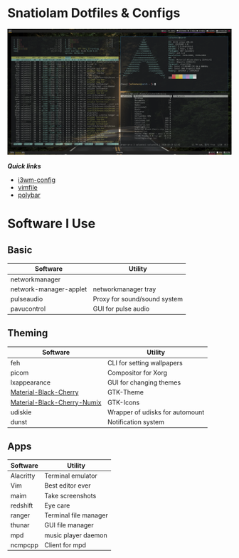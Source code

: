 # Snatiolam Dotfiles & Configs

![i3-preview](.screenshots/preview.png)

***Quick links***
- [i3wm-config](.config/i3/config)
- [vimfile](.vimrc)
- [polybar](.config/polybar/config)


# Software I Use

## Basic

| Software               | Utility                      |
| ---------------------- | ---------------------------- |
| networkmanager         |                              |
| network-manager-applet | networkmanager tray          |
| pulseaudio             | Proxy for sound/sound system |
| pavucontrol            | GUI for pulse audio          |
  
## Theming

| Software                                                        | Utility                         |
| --------------------------------------------------------------- | ------------------------------- |
| feh                                                             | CLI for setting wallpapers      |
| picom                                                           | Compositor for Xorg             |
| lxappearance                                                    | GUI for changing themes         |
| [Material-Black-Cherry](https://www.gnome-look.org/p/1316887/)  | GTK-Theme                       |
| [Material-Black-Cherry-Numix](https://www.pling.com/p/1333360/) | GTK-Icons                       |
| udiskie                                                         | Wrapper of udisks for automount |
| dunst                                                           | Notification system             |

## Apps

| Software  | Utility               |
| --------- | --------------------- |
| Alacritty | Terminal emulator     |
| Vim       | Best editor ever      |
| maim      | Take screenshots      |
| redshift  | Eye care              |
| ranger    | Terminal file manager |
| thunar    | GUI file manager      |
| mpd       | music player daemon   |
| ncmpcpp   | Client for mpd        |

